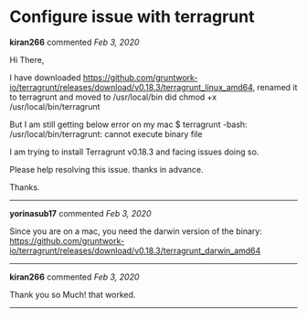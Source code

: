 # Configure issue with terragrunt

**kiran266** commented *Feb 3, 2020*

Hi There,

I have downloaded https://github.com/gruntwork-io/terragrunt/releases/download/v0.18.3/terragrunt_linux_amd64, renamed it to terragrunt and moved to /usr/local/bin 
did chmod +x /usr/local/bin/terragrunt

But I am still getting below error on my mac
$ terragrunt
-bash: /usr/local/bin/terragrunt: cannot execute binary file

I am trying to install Terragrunt v0.18.3 and facing issues doing so.

Please help resolving this issue. thanks in advance.

Thanks.
<br />
***


**yorinasub17** commented *Feb 3, 2020*

Since you are on a mac, you need the darwin version of the binary: https://github.com/gruntwork-io/terragrunt/releases/download/v0.18.3/terragrunt_darwin_amd64
***

**kiran266** commented *Feb 3, 2020*

Thank you so Much! that worked.
***

